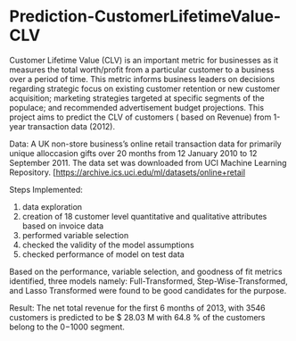 # Prediction-CustomerLifetimeValue-CLV

Customer Lifetime Value (CLV) is an important metric for businesses as it measures the total worth/profit from a particular customer to a business over a period of time. This metric informs business leaders on decisions regarding strategic focus on existing customer retention or new customer acquisition; marketing strategies targeted at specific segments of the populace; and recommended advertisement budget projections. This project aims to predict the CLV of customers ( based on Revenue) from 1-year transaction data (2012). 

Data: A UK non-store business’s online retail transaction data for primarily unique alloccasion gifts over 20 months from 12 January 2010 to 12 September 2011. The data set was downloaded from UCI Machine Learning Repository. [https://archive.ics.uci.edu/ml/datasets/online+retail

Steps Implemented:
1. data exploration 
2. creation of 18 customer level quantitative and qualitative attributes based on invoice data
3. performed variable selection
4. checked the validity of the model assumptions
5. checked performance of model on test data

Based on the performance, variable selection, and goodness of fit metrics identified, three models namely: Full-Transformed, Step-Wise-Transformed, and Lasso Transformed were found to be good candidates for the purpose.

Result: The net total revenue for the first 6 months of 2013, with 3546 customers is predicted to be $ 28.03 M with 64.8 % of the customers belong to the $0-$1000 segment.


